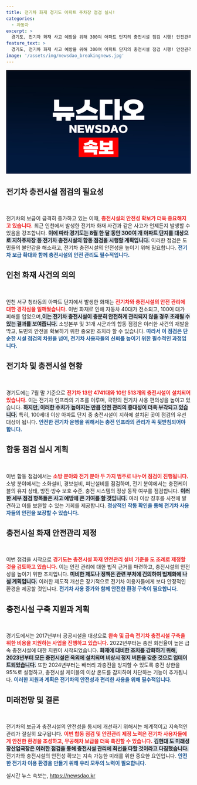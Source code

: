 ```yaml
---
title: 전기차 화재 경기도 아파트 주차장 점검 실시!
categories:
  - 자동차
excerpt: >
  경기도, 전기차 화재 사고 예방을 위해 300여 아파트 단지의 충전시설 점검 시행! 안전관리 강화와 법제화 추진으로 더욱 안전한 전기차 환경을 만든다. 클릭해서 자세한 내용을 확인하세요!
feature_text: >
  경기도, 전기차 화재 사고 예방을 위해 300여 아파트 단지의 충전시설 점검 시행! 안전관리 강화와 법제화 추진으로 더욱 안전한 전기차 환경을 만든다. 클릭해서 자세한 내용을 확인하세요!
image: '/assets/img/newsdao_breakingnews.jpg'
---
```


<p><img src="/assets/img/newsdao_breakingnews.jpg" alt="cryptoinkorea 속보" /></p>

<h2 data-ke-size="size26">전기차 충전시설 점검의 필요성</h2>

<p data-ke-size="size16">&nbsp;</p>

<p>전기차의 보급이 급격히 증가하고 있는 이때, <b><span style="color: #ee2323;">충전시설의 안전성 확보가 더욱 중요해지고 있습니다.</span></b> 최근 인천에서 발생한 전기차 화재 사건과 같은 사고가 언제든지 발생할 수 있음을 강조합니다. <b><span style="background-color: #21538527;">이에 따라 경기도는 8월 한 달 동안 300여 개 아파트 단지를 대상으로 지하주차장 등 전기차 충전시설의 합동 점검을 시행할 계획입니다.</span></b> 이러한 점검은 도민들의 불안감을 해소하고, 전기차 충전시설의 안전성을 높이기 위해 필요합니다. <b><span style="color: #1a5490;">전기차 보급 확대와 함께 충전시설의 안전 관리도 필수적입니다.</span></b></p>

<h2 data-ke-size="size26">인천 화재 사건의 의의</h2>

<p data-ke-size="size16">&nbsp;</p>

<p>인천 서구 청라동의 아파트 단지에서 발생한 화재는 <b><span style="color: #ee2323;">전기차와 충전시설의 안전 관리에 대한 경각심을 일깨웠습니다.</span></b> 이번 화재로 인해 자동차 40대가 전소되고, 100여 대가 피해를 입었으며,<b><span style="background-color: #21538527;">이는 전기차 충전시설이 충분히 안전하게 관리되지 않을 경우 초래될 수 있는 결과를 보여줍니다.</span></b> 소방본부 및 31개 시군과의 합동 점검은 이러한 사건의 재발을 막고, 도민의 안전을 확보하기 위한 중요한 조치라 할 수 있습니다. <b><span style="color: #1a5490;">따라서 이 점검은 단순한 시설 점검의 차원을 넘어, 전기차 사용자들의 신뢰를 높이기 위한 필수적인 과정입니다.</span></b></p>

<h2 data-ke-size="size26">전기차 및 충전시설 현황</h2>

<p data-ke-size="size16">&nbsp;</p>

<p>경기도에는 7월 말 기준으로 <b><span style="color: #ee2323;">전기차 13만 4741대와 10만 513개의 충전시설이 설치되어 있습니다.</span></b> 이는 전기차 인프라의 기초를 이루며, 국민의 전기차 사용 편의성을 높이고 있습니다. <b><span style="background-color: #21538527;">하지만, 이러한 수치가 높아지는 만큼 안전 관리의 중대성이 더욱 부각되고 있습니다.</span></b> 특히, 100세대 이상 아파트 단지 중 충전시설이 지하에 설치된 곳이 점검의 우선 대상이 됩니다. <b><span style="color: #1a5490;">안전한 전기차 운행을 위해서는 충전 인프라의 관리가 꼭 뒷받침되어야 합니다.</span></b></p>

<h2 data-ke-size="size26">합동 점검 실시 계획</h2>

<p data-ke-size="size16">&nbsp;</p>

<p>이번 합동 점검에서는 <b><span style="color: #ee2323;">소방 분야와 전기 분야 두 가지 범주로 나누어 점검이 진행됩니다.</span></b> 소방 분야에서는 소화설비, 경보설비, 피난설비를 점검하며, 전기 분야에서는 충전케이블의 유지 상태, 방진·방수 보호 수준, 충전 시스템의 정상 동작 여부를 점검합니다. <b><span style="background-color: #21538527;">이러한 세부 점검 항목들은 사고 예방에 큰 기여를 할 것입니다.</span></b> 여러 이상 징후를 사전에 발견하고 이를 보완할 수 있는 기회를 제공합니다. <b><span style="color: #1a5490;">정상적인 작동 확인을 통해 전기차 사용자들의 안전을 보장할 수 있습니다.</span></b></p>

<h2 data-ke-size="size26">충전시설 화재 안전관리 제정</h2>

<p data-ke-size="size16">&nbsp;</p>

<p>이번 점검을 시작으로 <b><span style="color: #ee2323;">경기도는 충전시설 화재 안전관리 설비 기준을 도 조례로 제정할 것을 검토하고 있습니다.</span></b> 이는 안전 관리에 대한 법적 근거를 마련하고, 충전시설의 안전성을 높이기 위한 조치입니다. <b><span style="background-color: #21538527;">미비한 제도나 정책은 관련 부처에 건의하여 법제화에 나설 계획입니다.</span></b> 이러한 제도적 개선은 장기적으로 전기차 이용자들에게 보다 안정적인 환경을 제공할 것입니다. <b><span style="color: #1a5490;">전기차 사용 증가와 함께 안전한 환경 구축이 필요합니다.</span></b></p>

<h2 data-ke-size="size26">충전시설 구축 지원과 계획</h2>

<p data-ke-size="size16">&nbsp;</p>

<p>경기도에서는 2017년부터 공공시설을 대상으로 <b><span style="color: #ee2323;">완속 및 급속 전기차 충전시설 구축을 위한 비용을 지원하는 사업을 진행하고 있습니다.</span></b> 2022년부터는 충전 회전율이 높은 급속 충전시설에 대한 지원이 시작되었습니다. <b><span style="background-color: #21538527;">화재에 대비한 조치를 강화하기 위해, 2023년부터 모든 충전시설은 옥외에 설치되며 비상시 정지 버튼을 갖춘 것으로 업데이트되었습니다.</span></b> 또한 2024년부터는 배터리 과충전을 방지할 수 있도록 충전 상한을 95%로 설정하고, 충전시설 케이블의 이상 온도를 감지하여 차단하는 기능이 추가됩니다. <b><span style="color: #1a5490;">이러한 지원과 계획은 전기차의 안전성과 편리한 사용을 위해 필수적입니다.</span></b></p>

<h2 data-ke-size="size26">미래전망 및 결론</h2>

<p data-ke-size="size16">&nbsp;</p>

<p>전기차의 보급과 충전시설의 안전성을 동시에 개선하기 위해서는 체계적이고 지속적인 관리가 절실히 요구됩니다. <b><span style="color: #ee2323;">이번 합동 점검 및 안전관리 제정 노력은 전기차 사용자들에게 안전한 환경을 조성하고, 무공해차 보급을 더욱 촉진할 수 있습니다.</span></b> <b><span style="background-color: #21538527;">김현대 도 미래성장산업국장은 이러한 점검을 통해 충전시설 관리에 최선을 다할 것이라고 다짐했습니다.</span></b> 전기차와 충전시설의 안전성 확보는 지속 가능한 미래를 위한 중요한 요인입니다. <b><span style="color: #1a5490;">안전한 전기차 이용 환경을 만들기 위해 우리 모두의 노력이 필요합니다.</span></b></p>
실시간 뉴스 속보는, <a href="https://newsdao.kr" rel="dofollow">https://newsdao.kr</a>


